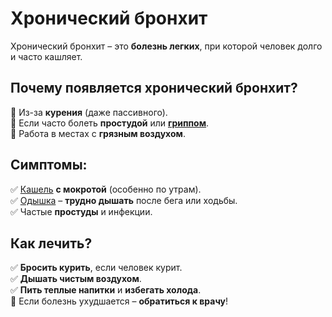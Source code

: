 # Хронический бронхит

Хронический бронхит – это **болезнь легких**, при которой человек долго и часто кашляет.  

## Почему появляется хронический бронхит?
🔹 Из-за **курения** (даже пассивного).  
🔹 Если часто болеть **простудой** или **[гриппом](gripp.md)**.  
🔹 Работа в местах с **грязным воздухом**.  

## Симптомы:
✅ [Кашель](cough.md) **с мокротой** (особенно по утрам).  
✅ [Одышка](shortness_of_breath.md) – **трудно дышать** после бега или ходьбы.  
✅ Частые **простуды** и инфекции.  

## Как лечить?
✅ **Бросить курить**, если человек курит.  
✅ **Дышать чистым воздухом**.  
✅ **Пить теплые напитки** и **избегать холода**.  
🏥 Если болезнь ухудшается – **обратиться к врачу**!  
